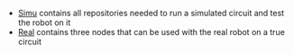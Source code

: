 - [Simu](Simu) contains all repositories needed to run a simulated circuit and test the robot on it
- [Real](Real) contains three nodes that can be used with the real robot on a true circuit
